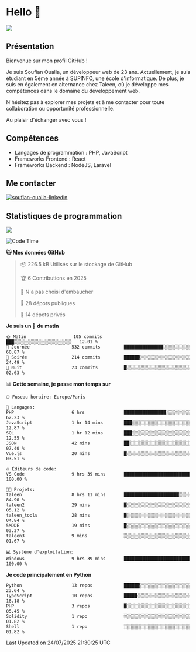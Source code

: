 # Hello 👋

![](https://komarev.com/ghpvc/?username=OSoufian&color=1a1b27)

## Présentation

Bienvenue sur mon profil GitHub !

Je suis Soufian Oualla, un développeur web de 23 ans. Actuellement, je suis étudiant en 5ème année à SUPINFO, une école d'informatique. De plus, je suis en également en alternance chez Taleen, où je développe mes compétences dans le domaine du développement web.

N'hésitez pas à explorer mes projets et à me contacter pour toute collaboration ou opportunité professionnelle.

Au plaisir d'échanger avec vous !

## Compétences

- Langages de programmation : PHP, JavaScript
- Frameworks Frontend : React
- Frameworks Backend : NodeJS, Laravel

## Me contacter

<p>
<a href="https://www.linkedin.com/in/soufian-oualla/" target="_blank"><img align="center" src="https://img.shields.io/badge/-LinkedIn-0077B5?style=for-the-badge&logo=Linkedin&logoColor=white" alt="soufian-oualla-linkedin"/></a>

## Statistiques de programmation

<a href="https://github-readme-stats.vercel.app/api/top-langs/?username=OSoufian&layout=compact">
  <img align="center" src="https://github-readme-stats.vercel.app/api/top-langs/?username=OSoufian&layout=compact"/>
</a>

<br />

<!--START_SECTION:waka-->
![Code Time](http://img.shields.io/badge/Code%20Time-503%20hrs%2023%20mins-blue)

**🐱 Mes données GitHub** 

> 📦 226.5 kB Utilisés sur le stockage de GitHub 
 > 
> 🏆 6 Contributions en 2025
 > 
> 🚫 N'a pas choisi d'embaucher
 > 
> 📜 28 dépots publiques 
 > 
> 🔑 14 dépots privés 
 > 
**Je suis un 🐤 du matin** 

```text
🌞 Matin                  105 commits         ███░░░░░░░░░░░░░░░░░░░░░░   12.01 % 
🌆 Journée                532 commits         ███████████████░░░░░░░░░░   60.87 % 
🌃 Soirée                 214 commits         ██████░░░░░░░░░░░░░░░░░░░   24.49 % 
🌙 Nuit                   23 commits          █░░░░░░░░░░░░░░░░░░░░░░░░   02.63 % 
```


📊 **Cette semaine, je passe mon temps sur** 

```text
🕑︎ Fuseau horaire: Europe/Paris

💬 Langages: 
PHP                      6 hrs               ████████████████░░░░░░░░░   62.23 % 
JavaScript               1 hr 14 mins        ███░░░░░░░░░░░░░░░░░░░░░░   12.87 % 
SQL                      1 hr 12 mins        ███░░░░░░░░░░░░░░░░░░░░░░   12.55 % 
JSON                     42 mins             ██░░░░░░░░░░░░░░░░░░░░░░░   07.40 % 
Vue.js                   20 mins             █░░░░░░░░░░░░░░░░░░░░░░░░   03.51 % 

🔥 Éditeurs de code: 
VS Code                  9 hrs 39 mins       █████████████████████████   100.00 % 

🐱‍💻 Projets: 
taleen                   8 hrs 11 mins       █████████████████████░░░░   84.90 % 
taleen2                  29 mins             █░░░░░░░░░░░░░░░░░░░░░░░░   05.12 % 
taleen_tools             28 mins             █░░░░░░░░░░░░░░░░░░░░░░░░   04.84 % 
5MDDE                    19 mins             █░░░░░░░░░░░░░░░░░░░░░░░░   03.37 % 
taleen3                  9 mins              ░░░░░░░░░░░░░░░░░░░░░░░░░   01.67 % 

💻 Système d'exploitation: 
Windows                  9 hrs 39 mins       █████████████████████████   100.00 % 
```

**Je code principalement en Python** 

```text
Python                   13 repos            ██████░░░░░░░░░░░░░░░░░░░   23.64 % 
TypeScript               10 repos            █████░░░░░░░░░░░░░░░░░░░░   18.18 % 
PHP                      3 repos             █░░░░░░░░░░░░░░░░░░░░░░░░   05.45 % 
Solidity                 1 repo              ░░░░░░░░░░░░░░░░░░░░░░░░░   01.82 % 
Shell                    1 repo              ░░░░░░░░░░░░░░░░░░░░░░░░░   01.82 % 
```




 Last Updated on 24/07/2025 21:30:25 UTC
<!--END_SECTION:waka-->
